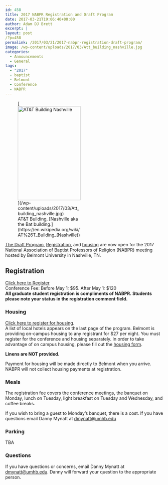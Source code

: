 ```yaml
---
id: 458
title: 2017 NABPR Registration and Draft Program
date: 2017-03-21T19:06:40+00:00
author: Adam DJ Brett
excerpt: |
layout: post
/?p=458
permalink: /2017/03/21/2017-nabpr-registration-draft-program/
image: /wp-content/uploads/2017/03/Att_building_nashville.jpg
categories:
  - Announcements
  - General
tags:
  - "2017"
  - baptist
  - Belmont
  - Conference
  - NABPR
---
```

<figure id="attachment_459" aria-describedby="caption-attachment-459" style="width: 200px" class="wp-caption aligncenter">[<img class="size-medium wp-image-459" src="http://nabpr.org/wp-content/uploads/2017/03/Att_building_nashville-200x300.jpg" alt="AT&T Building Nashville" width="200" height="300" srcset="/wp-content/uploads/2017/03/Att_building_nashville-200x300.jpg 200w, /wp-content/uploads/2017/03/Att_building_nashville-768x1152.jpg 768w, /wp-content/uploads/2017/03/Att_building_nashville-683x1024.jpg 683w, /wp-content/uploads/2017/03/Att_building_nashville.jpg 1365w" sizes="(max-width: 200px) 100vw, 200px" />](/wp-content/uploads/2017/03/Att_building_nashville.jpg)<figcaption id="caption-attachment-459" class="wp-caption-text">AT&T Building, [Nashville aka the Bat building.](https://en.wikipedia.org/wiki/AT%26T_Building_(Nashville))</figcaption></figure> 

[The Draft Program](/wp-content/uploads/2016/05/DRAFT-NABPR-Program-May2017-Belmont.pdf), [Registration](http://nabpr.org/meetings/registration/), and [housing](http://nabpr.org/meetings/housing/) are now open for the 2017 National Association of Baptist Professors of Religion (NABPR) meeting hosted by Belmont University in Nashville, TN.

## Registration

[Click here to Register](http://nabpr.org/meetings/registration/)  
Conference Fee: Before May 1: $95. After May 1: $120  
**All graduate student registration is compliments of NABPR. Students please note your status in the registration comment field.**

### Housing

[Click here to register for housing](http://nabpr.org/meetings/housing/).  
A list of local hotels appears on the last page of the program. Belmont is providing on-campus housing to any registrant for $27 per night. You must register for the conference and housing separately. In order to take advantage of on campus housing, please fill out the [housing form](http://nabpr.org/meetings/housing/).

**Linens are NOT provided.**

Payment for housing will be made directly to Belmont when you arrive. NABPR will not collect housing payments at registration.

### Meals

The registration fee covers the conference meetings, the banquet on Monday, lunch on Tuesday, light breakfast on Tuesday and Wednesday, and coffee breaks.

If you wish to bring a guest to Monday’s banquet, there is a cost. If you have questions email Danny Mynatt at dmynatt@umhb.edu

### Parking

TBA

### Questions

If you have questions or concerns, email Danny Mynatt at dmynatt@umhb.edu. Danny will forward your question to the appropriate person.
